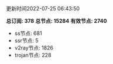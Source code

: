 更新时间2022-07-25 06:43:50

**总订阅: 378**
**总节点: 15284**
**有效节点: 2740**
- ss节点: 681
- ssr节点: 5
- v2ray节点: 1826
- trojan节点: 228
